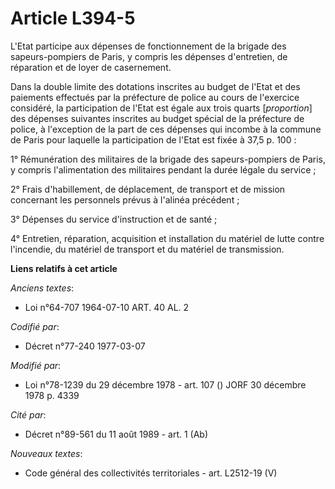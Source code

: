 # Article L394-5

L'Etat participe aux dépenses de fonctionnement de la brigade des sapeurs-pompiers de Paris, y compris les dépenses
d'entretien, de réparation et de loyer de casernement.

Dans la double limite des dotations inscrites au budget de l'Etat et des paiements effectués par la préfecture de police au
cours de l'exercice considéré, la participation de l'Etat est égale aux trois quarts [*proportion*] des dépenses suivantes
inscrites au budget spécial de la préfecture de police, à l'exception de la part de ces dépenses qui incombe à la commune de
Paris pour laquelle la participation de l'Etat est fixée à 37,5 p. 100 :

1° Rémunération des militaires de la brigade des sapeurs-pompiers de Paris, y compris l'alimentation des militaires pendant
la durée légale du service ;

2° Frais d'habillement, de déplacement, de transport et de mission concernant les personnels prévus à l'alinéa précédent ;

3° Dépenses du service d'instruction et de santé ;

4° Entretien, réparation, acquisition et installation du matériel de lutte contre l'incendie, du matériel de transport et du
matériel de transmission.

**Liens relatifs à cet article**

_Anciens textes_:

  - Loi n°64-707 1964-07-10 ART. 40 AL. 2

_Codifié par_:

  - Décret n°77-240 1977-03-07

_Modifié par_:

  - Loi n°78-1239 du 29 décembre 1978 - art. 107 () JORF 30 décembre 1978 p. 4339

_Cité par_:

  - Décret n°89-561 du 11 août 1989 - art. 1 (Ab)

_Nouveaux textes_:

  - Code général des collectivités territoriales - art. L2512-19 (V)
